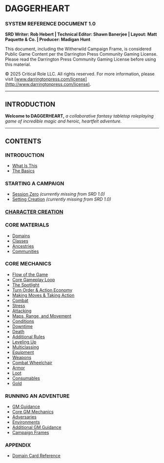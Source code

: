 # DAGGERHEART

### SYSTEM REFERENCE DOCUMENT 1.0

**SRD Writer: Rob Hebert | Technical Editor: Shawn Banerjee | Layout: Matt Paquette & Co. | Producer: Madigan Hunt**

This document, including the Witherwild Campaign Frame, is considered Public Game Content per the Darrington Press Community Gaming License. Please read the Darrington Press Community Gaming License before using this material.

© 2025 Critical Role LLC. All rights reserved. For more information, please visit [www.darringtonpress.com/license](http://www.darringtonpress.com/license).

---

## INTRODUCTION

**Welcome to DAGGERHEART,** *a collaborative fantasy tabletop roleplaying game of incredible magic and heroic, heartfelt adventure.*

---

## CONTENTS

### INTRODUCTION

- [What Is This](contents/What%20Is%20This.md)
- [The Basics](contents/The%20Basics.md)

### STARTING A CAMPAIGN

- [Session Zero](contents/Session%20Zero.md) *(currently missing from SRD 1.0)*
- [Setting Creation](contents/Setting%20Creation.md) *(currently missing from SRD 1.0)*

### [CHARACTER CREATION](contents/Character%20Creation.md)

### CORE MATERIALS

- [Domains](contents/Domains.md)
- [Classes](contents/Classes.md)
- [Ancestries](contents/Ancestries.md)
- [Communities](contents/Communities.md)

### CORE MECHANICS

- [Flow of the Game](mechanics/Flow%20of%20the%20Game.md)
- [Core Gameplay Loop](mechanics/Core%20Gameplay%20Loop.md)
- [The Spotlight](mechanics/The%20Spotlight.md)
- [Turn Order & Action Economy](mechanics/Turn%20Order%20and%20Action%20Economy.md)
- [Making Moves & Taking Action](mechanics/Making%20Moves%20and%20Taking%20Action.md)
- [Combat](mechanics/Combat.md)
- [Stress](mechanics/Stress.md)
- [Attacking](mechanics/Attacking.md)
- [Maps, Range, and Movement](mechanics/Maps,%20Range,%20and%20Movement.md)
- [Conditions](mechanics/Conditions.md)
- [Downtime](mechanics/Downtime.md)
- [Death](mechanics/Death.md)
- [Additional Rules](mechanics/Additional%20Rules.md)
- [Leveling Up](mechanics/Leveling%20Up.md)
- [Multiclassing](mechanics/Multiclassing.md)
- [Equipment](mechanics/Equipment.md)
- [Weapons](mechanics/Weapons.md)
- [Combat Wheelchair](mechanics/Combat%20Wheelchair.md)
- [Armor](mechanics/Armor.md)
- [Loot](mechanics/Loot.md)
- [Consumables](mechanics/Consumables.md)
- [Gold](mechanics/Gold.md)

### RUNNING AN ADVENTURE

- [GM Guidance](contents/GM%20Guidance.md)
- [Core GM Mechanics](mechanics/Core%20GM%20Mechanics.md)
- [Adversaries](mechanics/Adversaries.md)
- [Environments](mechanics/Environments.md)
- [Additional GM Guidance](contents/Additional%20GM%20Guidance.md)
- [Campaign Frames](contents/Campaign%20Frames.md)

### APPENDIX

- [Domain Card Reference](contents/Domain%20Card%20Reference.md)
